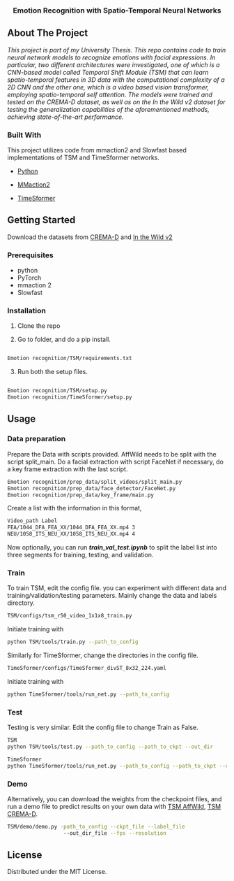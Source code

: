 

<h3  align="center">Emotion Recognition with Spatio-Temporal Neural Networks</h3>

  

<p  align="center">



</p>

</p>

  
 
  


  
<!-- ABOUT THE PROJECT -->

## About The Project
*This project is part of my University Thesis. This repo contains code to train neural network models to recognize emotions with facial expressions. In particular, two different architectures were investigated, one of which is a CNN-based model called Temporal Shift Module (TSM) that can learn spatio-temporal features in 3D data with the computational complexity of a 2D CNN and the other one, which is a video based vision transformer, employing spatio-temporal self attention. The models were trained and tested on the CREMA-D dataset, as well as on the In the Wild v2 dataset for testing the generalization capabilities of the aforementioned methods, achieving state-of-the-art performance.*
  



  



  

### Built With
This project utilizes code from mmaction2 and Slowfast based implementations of TSM and TimeSformer networks. 
  
* [Python](https://www.python.org/)

* [MMaction2](https://github.com/open-mmlab/mmaction2)

* [TimeSformer](https://github.com/facebookresearch/TimeSformer)

  
  
  

<!-- GETTING STARTED -->

## Getting Started

  Download the datasets from [CREMA-D](https://github.com/CheyneyComputerScience/CREMA-D) and [In the Wild v2](https://ibug.doc.ic.ac.uk/resources/aff-wild2/)

  

### Prerequisites

  



* python
* PyTorch
* mmaction 2
* Slowfast




 
### Installation

  

1. Clone the repo

2. Go to folder, and do a pip install.

```sh

Emotion recognition/TSM/requirements.txt 

```

3. Run both the setup files.

```sh

Emotion recognition/TSM/setup.py
Emotion recognition/TimeSformer/setup.py

```

  
  
  

<!-- USAGE EXAMPLES -->

## Usage
### Data preparation

  Prepare the Data with scripts provided.  AffWild needs to be  split with the script split_main. Do a facial extraction with script FaceNet if necessary, do a key frame extraction with the last script.
  ```sh
Emotion recognition/prep_data/split_videos/split_main.py
Emotion recognition/prep_data/face_detector/FaceNet.py
Emotion recognition/prep_data/key_frame/main.py
```
Create a list with the information in this format,
```sh
Video_path Label
FEA/1044_DFA_FEA_XX/1044_DFA_FEA_XX.mp4 3
NEU/1058_ITS_NEU_XX/1058_ITS_NEU_XX.mp4 4
```
Now optionally, you can run ***train_val_test.ipynb*** to split the label list into three segments for training, testing, and validation.

### Train
To train TSM, edit the config file. you can experiment with different data and training/validation/testing parameters. Mainly change the data and labels directory. 
```sh
TSM/configs/tsm_r50_video_1x1x8_train.py
```
Initiate training with 
```sh
python TSM/tools/train.py --path_to_config
```

Similarly for TimeSformer, change the directories in the config file.
```sh
TimeSformer/configs/TimeSformer_divST_8x32_224.yaml
```
Initiate training with 
```sh
python TimeSformer/tools/run_net.py --path_to_config
```
  
  ### Test
Testing is very similar. Edit the config file to change Train as False. 
```sh
TSM
python TSM/tools/test.py --path_to_config --path_to_ckpt --out_dir

TimeSformer
python TimeSformer/tools/run_net.py --path_to_config --path_to_ckpt --out_dir


```
### Demo
Alternatively, you can download the weights from the checkpoint files, and run a demo file to predict results on your own data with [TSM AffWild](https://drive.google.com/file/d/1osK2L8q8DLbWiQRNY6ne-I3lxG8BaIZ9/view?usp=sharing), [TSM CREMA-D](https://drive.google.com/file/d/1_CssBgsSHkOeSQ37aONRiUV-c2kAXwU-/view?usp=sharing).

  ```sh
  TSM/demo/demo.py -path_to_config --ckpt_file --label_file 
					--out_dir_file --fps --resolution
```
    

<!-- LICENSE -->

## License

  

Distributed under the MIT License. 

  
  
  



  
  



